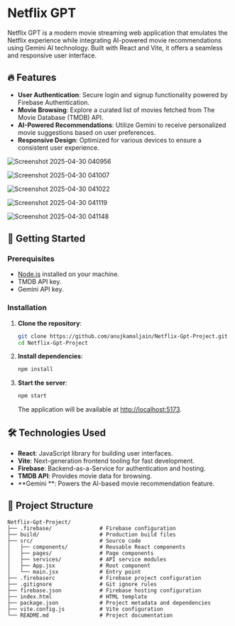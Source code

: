 # Netflix GPT

Netflix GPT is a modern movie streaming web application that emulates the Netflix experience while integrating AI-powered movie recommendations using Gemini AI technology. Built with React and Vite, it offers a seamless and responsive user interface.

## 🔥 Features

- **User Authentication**: Secure login and signup functionality powered by Firebase Authentication.
- **Movie Browsing**: Explore a curated list of movies fetched from The Movie Database (TMDB) API.
- **AI-Powered Recommendations**: Utilize Gemini to receive personalized movie suggestions based on user preferences.
- **Responsive Design**: Optimized for various devices to ensure a consistent user experience.

![Screenshot 2025-04-30 040956](https://github.com/user-attachments/assets/073d9c8c-002f-41d7-af46-fe82ba89e071)

![Screenshot 2025-04-30 041007](https://github.com/user-attachments/assets/534e8bc1-dcc8-428e-982d-6f35e300ebb9)

![Screenshot 2025-04-30 041022](https://github.com/user-attachments/assets/9be3640b-8e28-439b-893f-5a5cda281483)

![Screenshot 2025-04-30 041119](https://github.com/user-attachments/assets/8161955b-80ba-4300-8e78-5a4c49d15c29)

![Screenshot 2025-04-30 041148](https://github.com/user-attachments/assets/d9cd0a35-3382-48d1-9d3c-6856dbc96aba)

## 🚀 Getting Started

### Prerequisites

- [Node.js](https://nodejs.org/) installed on your machine.
- TMDB API key.
- Gemini API key.

### Installation

1. **Clone the repository**:

   ```bash
   git clone https://github.com/anujkamaljain/Netflix-Gpt-Project.git
   cd Netflix-Gpt-Project
   ```


2. **Install dependencies**:

   ```bash
   npm install
   ```

3. **Start the server**:

   ```bash
   npm start
   ```


   The application will be available at [http://localhost:5173](http://localhost:5173).

## 🛠️ Technologies Used

- **React**: JavaScript library for building user interfaces.
- **Vite**: Next-generation frontend tooling for fast development.
- **Firebase**: Backend-as-a-Service for authentication and hosting.
- **TMDB API**: Provides movie data for browsing.
- **Gemini **: Powers the AI-based movie recommendation feature.

## 📁 Project Structure


```plaintext
Netflix-Gpt-Project/
├── .firebase/               # Firebase configuration
├── build/                   # Production build files
├── src/                     # Source code
│   ├── components/          # Reusable React components
│   ├── pages/               # Page components
│   ├── services/            # API service modules
│   ├── App.jsx              # Root component
│   └── main.jsx             # Entry point
├── .firebaserc              # Firebase project configuration
├── .gitignore               # Git ignore rules
├── firebase.json            # Firebase hosting configuration
├── index.html               # HTML template
├── package.json             # Project metadata and dependencies
├── vite.config.js           # Vite configuration
└── README.md                # Project documentation
```
